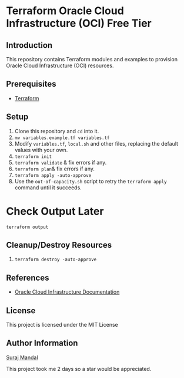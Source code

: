 # Terraform Oracle Cloud Infrastructure (OCI) Free Tier

## Introduction

This repository contains Terraform modules and examples to provision Oracle Cloud Infrastructure (OCI) resources.

## Prerequisites

- [Terraform](https://www.terraform.io/downloads.html)

## Setup

1. Clone this repository and `cd` into it.
2. `mv variables.example.tf variables.tf`
3. Modify `variables.tf`, `local.sh` and other files, replacing the default values with your own.
4. `terraform init`
5. `terraform validate` & fix errors if any.
6. `terraform plan`& fix errors if any.
7. `terraform apply -auto-approve`
8. Use the `out-of-capacity.sh` script to retry the `terraform apply` command until it succeeds.

# Check Output Later

```
terraform output
```

## Cleanup/Destroy Resources

1. `terraform destroy -auto-approve`

## References

- [Oracle Cloud Infrastructure Documentation](https://docs.cloud.oracle.com/iaas/Content/home.htm)

## License

This project is licensed under the MIT License

## Author Information

[Suraj Mandal](https://surajmandal.in/)

This project took me 2 days so a star would be appreciated.